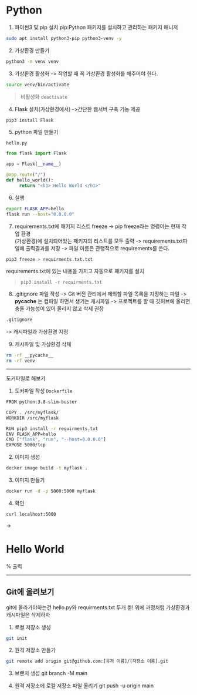 # Python

1. 파이썬3 및 pip 설치
pip:Python 패키지를 설치하고 관리하는 패키지 매니저

```bash
sudo apt install python3-pip python3-venv -y
```

2. 가상환경 만들기
```bash
python3 -m venv venv
```

3. 가상환경 활성화
-> 작업할 때 꼭 가상환경 활성화를 해주어야 한다.
```bash
source venv/bin/activate
```

> 비활성화 `deactivate`

4. Flask 설치(가상환경에서)
    ->간단한 웹서버 구축 기능 제공
```bash
pip3 install Flask
```

5. python 파일 만들기

`hello.py`

```python
from flask import Flask

app = Flask(__name__)

@app.route("/")
def hello_world():
     return "<h1> Hello World </h1>"
```

6. 실행
```bash
export FLASK_APP=hello
flask run --host="0.0.0.0"
```

7. requirements.txt에 패키지 리스트 freeze 
-> pip freeze라는 명령어는 현재 작업 환경  
   (가상환경)에 설치되어있는 패키지의 리스트를 모두 출력
-> requirements.txt파일에 출력결과를 저장
-> 파일 이름은 관행적으로 requirements를 쓴다.

```bash
pip3 freeze > requirments.txt.txt
```

requirements.txt에 있는 내용을 가지고 자동으로 패키지를 설치
> `pip3 install -r requirments.txt`


8. .gitignore 파일 작성
-> Git 버전 관리에서 제외할 파일 목록을 지정하는 파일
-> __pycache__ 는 컴파일 하면서 생기는 캐시파일
-> 프로젝트를 할 때 깃허브에 올리면 충돌 가능성이 있어 올리지 않고 삭제 권장

```bash
.gitignore
```
-> 캐시파일과 가상환경 지정

9. 캐시파일 및 가상환경 삭제
   
```bash
rm -rf __pycache__ 
rm -rf venv
```
---

도커파일로 해보기

1. 도커파일 작성
`Dockerfile`

```bash
FROM python:3.8-slim-buster

COPY . /src/myflask/
WORKDIR /src/myflask

RUN pip3 install -r requirments.txt
ENV FLASK_APP=hello
CMD ["flask", "run", "--host=0.0.0.0"]
EXPOSE 5000/tcp
```

2. 이미지 생성
```bash
docker image build -t myflask .
```

3. 이미지 만들기
```bash
docker run -d -p 5000:5000 myflask
```

4. 확인
```bash
curl localhost:5000
```
-> <h1> Hello World </h1>% 출력

---

## Git에 올려보기

git에 올라가야하는건 hello.py와 requirments.txt 두개 뿐!
위에 과정처럼 가상환경과 캐시파일은 삭제하자

1. 로컬 저장소 생성

```bash
git init
```

2. 원격 저장소 만들기
```bash
git remote add origin git@github.com:[유저 이름]/[저장소 이름].git
```

3) 브랜치 생성
git branch -M main

4) 원격 저장소에 로컬 저장소 파일 올리기
git push -u origin main